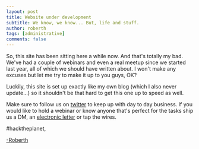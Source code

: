 ```yaml
---
layout: post
title: Website under development
subtitle: We know, we know... But, life and stuff.
author: roberth
tags: [administrative]
comments: false
---
```


So, this site has been sitting here a while now. And that's totally my bad. We've had a couple of webinars and even a real meetup since we started last year, all of which we should have written about. I won't make any excuses but let me try to make it up to you guys, OK?

Luckily, this site is set up exactly like my own blog (which I also never update...) so it shouldn't be that hard to get this one up to speed as well. 

Make sure to follow us on [twitter](https://twitter.com/norwegianpug) to keep up with day to day business. If you would like to hold a webinar or know anyone that's perfect for the tasks ship us a DM, an [electronic letter](mailto:post@npug.no) or tap the wires.

#hacktheplanet,

[-Roberth](https://twitter.com/roberthtweets)
